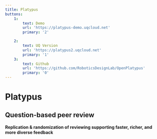 ```yaml
---
title: Platypus
buttons:
    1:
        text: Demo
        url: 'https://platypus-demo.uqcloud.net'
        primary: '2'

    2:
        text: UQ Version
        url: 'https://platypus2.uqcloud.net'
        primary: '1'
    3:
        text: Github
        url: 'https://github.com/RoboticsDesignLab/OpenPlatypus'
        primary: '0'
---
```


# Platypus 
## Question-based peer review
#### Replication & randomization of reviewing supporting faster, richer, and more diverse feedback
